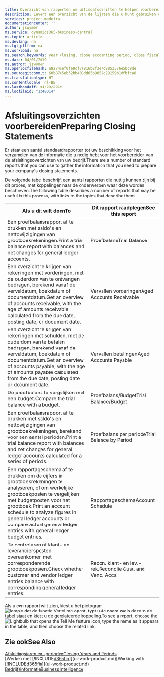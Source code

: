 ```yaml
---
title: Overzicht van rapporten om ultimoafschriften te helpen voorbereiden | Microsoft Docs
description: Levert een overzicht van de lijsten die u kunt gebruiken om gegevens te verzamelen om de ultimoafschriften van uw bedrijf voor te bereiden wanneer het financiële jaar wordt gesloten.
services: project-madeira
documentationcenter: ''
author: jswymer
ms.service: dynamics365-business-central
ms.topic: article
ms.devlang: na
ms.tgt_pltfrm: na
ms.workload: na
ms.search.keywords: year closing, close accounting period, close fiscal year, aging, creditor payments, vendor payments, assets, liabilities, equity, analysis, reporting, financial report, business intelligence, BI, Power Bi, KPI
ms.date: 04/01/2019
ms.author: jswymer
ms.openlocfilehash: a8274aef0fe9cf7a816b2f3e7c8853576e5bc9de
ms.sourcegitcommit: 60b87e5eb32bb408dd65b9855c29159b1dfbfca8
ms.translationtype: HT
ms.contentlocale: nl-BE
ms.lasthandoff: 04/29/2019
ms.locfileid: "1248014"
---
```

# <a name="preparing-closing-statements"></a><span data-ttu-id="e7b8b-103">Afsluitingsoverzichten voorbereiden</span><span class="sxs-lookup"><span data-stu-id="e7b8b-103">Preparing Closing Statements</span></span>
<span data-ttu-id="e7b8b-104">Er staat een aantal standaardrapporten tot uw beschikking voor het verzamelen van de informatie die u nodig hebt voor het voorbereiden van de afsluitingsoverzichten van uw bedrijf.</span><span class="sxs-lookup"><span data-stu-id="e7b8b-104">There are a number of standard reports that you can use to gather the information that you need to prepare your company's closing statements.</span></span>

<span data-ttu-id="e7b8b-105">De volgende tabel beschrijft een aantal rapporten die nuttig kunnen zijn bij dit proces, met koppelingen naar de onderwerpen waar deze worden beschreven.</span><span class="sxs-lookup"><span data-stu-id="e7b8b-105">The following table describes a number of reports that may be useful in this process, with links to the topics that describe them.</span></span>

| <span data-ttu-id="e7b8b-106">Als u dit wilt doen</span><span class="sxs-lookup"><span data-stu-id="e7b8b-106">To</span></span> | <span data-ttu-id="e7b8b-107">Dit rapport raadplegen</span><span class="sxs-lookup"><span data-stu-id="e7b8b-107">See this report</span></span> |
| --- | --- |
| <span data-ttu-id="e7b8b-108">Een proefbalansrapport af te drukken met saldo's en nettowijzigingen van grootboekrekeningen.</span><span class="sxs-lookup"><span data-stu-id="e7b8b-108">Print a trial balance report with balances and net changes for general ledger accounts.</span></span> |<span data-ttu-id="e7b8b-109">Proefbalans</span><span class="sxs-lookup"><span data-stu-id="e7b8b-109">Trial Balance</span></span> |
| <span data-ttu-id="e7b8b-110">Een overzicht te krijgen van rekeningen met vorderingen, met de ouderdom van te ontvangen bedragen, berekend vanaf de vervaldatum, boekdatum of documentdatum.</span><span class="sxs-lookup"><span data-stu-id="e7b8b-110">Get an overview of accounts receivable, with the age of amounts receivable calculated from the due date, posting date, or document date.</span></span> |<span data-ttu-id="e7b8b-111">Vervallen vorderingen</span><span class="sxs-lookup"><span data-stu-id="e7b8b-111">Aged Accounts Receivable</span></span> |
| <span data-ttu-id="e7b8b-112">Een overzicht te krijgen van rekeningen met schulden, met de ouderdom van te betalen bedragen, berekend vanaf de vervaldatum, boekdatum of documentdatum.</span><span class="sxs-lookup"><span data-stu-id="e7b8b-112">Get an overview of accounts payable, with the age of amounts payable calculated from the due date, posting date or document date.</span></span> |<span data-ttu-id="e7b8b-113">Vervallen betalingen</span><span class="sxs-lookup"><span data-stu-id="e7b8b-113">Aged Accounts Payable</span></span> |
| <span data-ttu-id="e7b8b-114">De proefbalans te vergelijken met een budget.</span><span class="sxs-lookup"><span data-stu-id="e7b8b-114">Compare the trial balance with a budget.</span></span> |<span data-ttu-id="e7b8b-115">Proefbalans/Budget</span><span class="sxs-lookup"><span data-stu-id="e7b8b-115">Trial Balance/Budget</span></span> |
| <span data-ttu-id="e7b8b-116">Een proefbalansrapport af te drukken met saldo's en nettowijzigingen van grootboekrekeningen, berekend voor een aantal perioden.</span><span class="sxs-lookup"><span data-stu-id="e7b8b-116">Print a trial balance report with balances and net changes for general ledger accounts calculated for a series of periods.</span></span> |<span data-ttu-id="e7b8b-117">Proefbalans per periode</span><span class="sxs-lookup"><span data-stu-id="e7b8b-117">Trial Balance by Period</span></span> |
| <span data-ttu-id="e7b8b-118">Een rapportageschema af te drukken om de cijfers in grootboekrekeningen te analyseren, of om werkelijke grootboekposten te vergelijken met budgetposten voor het grootboek.</span><span class="sxs-lookup"><span data-stu-id="e7b8b-118">Print an account schedule to analyze figures in general ledger accounts or compare actual general ledger entries with general ledger budget entries.</span></span> |<span data-ttu-id="e7b8b-119">Rapportageschema</span><span class="sxs-lookup"><span data-stu-id="e7b8b-119">Account Schedule</span></span> |
| <span data-ttu-id="e7b8b-120">Te controleren of klant- en leveranciersposten overeenkomen met corresponderende grootboekposten.</span><span class="sxs-lookup"><span data-stu-id="e7b8b-120">Check whether customer and vendor ledger entries balance with corresponding general ledger entries.</span></span> |<span data-ttu-id="e7b8b-121">Recon. klant- en lev.-rek.</span><span class="sxs-lookup"><span data-stu-id="e7b8b-121">Reconcile Cust. and Vend. Accs</span></span> |

<span data-ttu-id="e7b8b-122">Als u een rapport wilt zien, kiest u het pictogram ![lampje dat de functie Vertel me opent](media/ui-search/search_small.png "Vertel me wat u wilt doen"), typt u de naam zoals deze in de tabel staat en kiest u de gerelateerde koppeling.</span><span class="sxs-lookup"><span data-stu-id="e7b8b-122">To see a report, choose the ![Lightbulb that opens the Tell Me feature](media/ui-search/search_small.png "Tell me what you want to do") icon, type the name as it appears in the table, and then choose the related link.</span></span>

## <a name="see-also"></a><span data-ttu-id="e7b8b-123">Zie ook</span><span class="sxs-lookup"><span data-stu-id="e7b8b-123">See Also</span></span>
[<span data-ttu-id="e7b8b-124">Afsluitingsjaren en -perioden</span><span class="sxs-lookup"><span data-stu-id="e7b8b-124">Closing Years and Periods</span></span>](year-close-years-periods.md)  
<span data-ttu-id="e7b8b-125">[Werken met [!INCLUDE[d365fin](includes/d365fin_md.md)]](ui-work-product.md)</span><span class="sxs-lookup"><span data-stu-id="e7b8b-125">[Working with [!INCLUDE[d365fin](includes/d365fin_md.md)]](ui-work-product.md)</span></span>  
[<span data-ttu-id="e7b8b-126">Bedrijfsinformatie</span><span class="sxs-lookup"><span data-stu-id="e7b8b-126">Business Intelligence</span></span>](bi.md)
